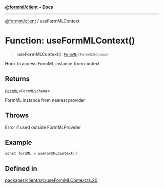 [**@formml/client**](../README.md) • **Docs**

---

[@formml/client](../globals.md) / useFormMLContext

# Function: useFormMLContext()

> **useFormMLContext**(): [`FormML`](../classes/FormML.md)\<`FormMLSchema`\>

Hook to access FormML instance from context

## Returns

[`FormML`](../classes/FormML.md)\<`FormMLSchema`\>

FormML instance from nearest provider

## Throws

Error if used outside FormMLProvider

## Example

```tsx
const formML = useFormMLContext()
```

## Defined in

[packages/client/src/useFormMLContext.ts:20](https://github.com/formml/formml/blob/6aacaa756f672e3d18c3bdf35091d08edefd594c/packages/client/src/useFormMLContext.ts#L20)
